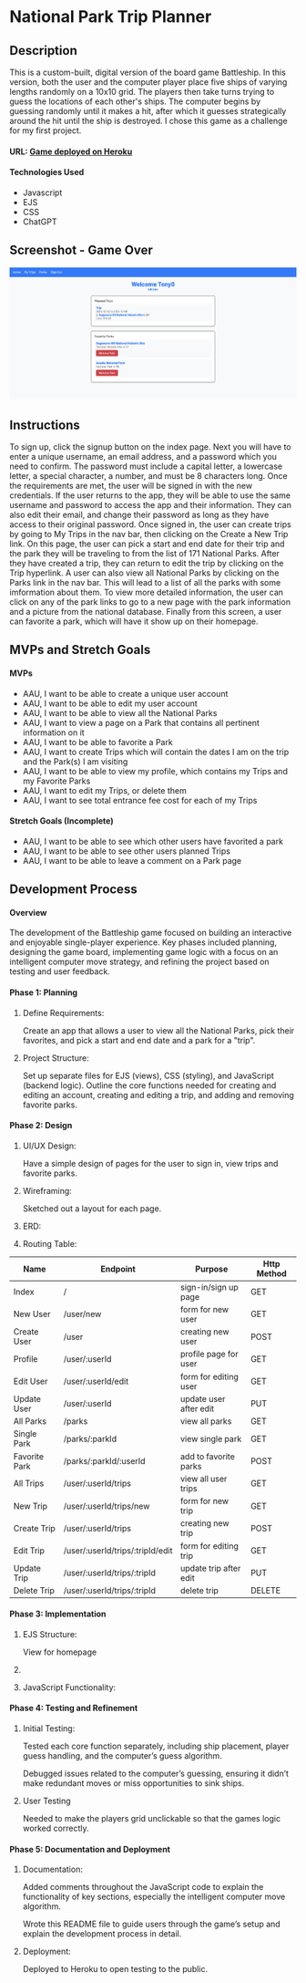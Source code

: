 # National Park Trip Planner

## Description
This is a custom-built, digital version of the board game Battleship. In this version, both the user and the computer player place five ships of varying lengths randomly on a 10x10 grid. The players then take turns trying to guess the locations of each other's ships. The computer begins by guessing randomly until it makes a hit, after which it guesses strategically around the hit until the ship is destroyed. I chose this game as a challenge for my first project.

#### URL:  [Game deployed on Heroku](https://national-park-trip-planner-46d300a02e57.herokuapp.com/)

#### Technologies Used
* Javascript
* EJS
* CSS
* ChatGPT

## Screenshot - Game Over

![Signed In Homepage](./assets/Signed%20In%20App%20Homepage.png 'Signed In Homepage')

## Instructions

To sign up, click the signup button on the index page. Next you will have to enter a unique username, an email address, and a password which you need to confirm. The password must include a capital letter, a lowercase letter, a special character, a number, and must be 8 characters long. Once the requirements are met, the user will be signed in with the new credentials. If the user returns to the app, they will be able to use the same username and password to access the app and their information. They can also edit their email, and change their password as long as they have access to their original password. 
Once signed in, the user can create trips by going to My Trips in the nav bar, then clicking on the Create a New Trip link. On this page, the user can pick a start and end date for their trip and the park they will be traveling to from the list of 171 National Parks. After they have created a trip, they can return to edit the trip by clicking on the Trip hyperlink.
A user can also view all National Parks by clicking on the Parks link in the nav bar. This will lead to a list of all the parks with some imformation about them. To view more detailed information, the user can click on any of the park links to go to a new page with the park information and a picture from the national database. Finally from this screen, a user can favorite a park, which will have it show up on their homepage.

## MVPs and Stretch Goals
#### MVPs
* AAU, I want to be able to create a unique user account
* AAU, I want to be able to edit my user account
* AAU, I want to be able to view all the National Parks
* AAU, I want to view a page on a Park that contains all pertinent information on it
* AAU, I want to be able to favorite a Park
* AAU, I want to create Trips which will contain the dates I am on the trip and the Park(s) I am visiting
* AAU, I want to be able to view my profile, which contains my Trips and my Favorite Parks
* AAU, I want to edit my Trips, or delete them
* AAU, I want to see total entrance fee cost for each of my Trips

#### Stretch Goals (Incomplete)
* AAU, I want to be able to see which other users have favorited a park
* AAU, I want to be able to see other users planned Trips
* AAU, I want to be able to leave a comment on a Park page

## Development Process
#### Overview

The development of the Battleship game focused on building an interactive and enjoyable single-player experience. Key phases included planning, designing the game board, implementing game logic with a focus on an intelligent computer move strategy, and refining the project based on testing and user feedback.

#### Phase 1: Planning
1. Define Requirements:

    Create an app that allows a user to view all the National Parks, pick their favorites, and pick a start and end date and a park for a "trip".
2. Project Structure:

    Set up separate files for EJS (views), CSS (styling), and JavaScript (backend logic).
    Outline the core functions needed for creating and editing an account, creating and editing a trip, and adding and removing favorite parks.

#### Phase 2: Design
1. UI/UX Design:

    Have a simple design of pages for the user to sign in, view trips and favorite parks. 
2. Wireframing:

    Sketched out a layout for each page.
3. ERD:

4. Routing Table:

| Name  | Endpoint   |  Purpose | Http Method   |
|---    |---         |---        |---            |
|Index  | /          | sign-in/sign up page | GET|
|New User| /user/new | form for new user    | GET|
|Create User| /user  | creating new user    | POST|
|Profile| /user/:userId| profile page for user| GET|
|Edit User| /user/:userId/edit| form for editing user| GET|
|Update User| /user/:userId| update user after edit| PUT|
|All Parks| /parks |view all parks| GET|
|Single Park| /parks/:parkId|   view single park|   GET|
|Favorite Park| /parks/:parkId/:userId| add to favorite parks| POST|
|All Trips| /user/:userId/trips| view all user trips| GET|
|New Trip| /user/:userId/trips/new| form for new trip| GET|
|Create Trip| /user/:userId/trips| creating new trip| POST|
|Edit Trip| /user/:userId/trips/:tripId/edit| form for editing trip| GET|
|Update Trip| /user/:userId/trips/:tripId| update trip after edit| PUT
|Delete Trip| /user/:userId/trips/:tripId| delete trip| DELETE|

#### Phase 3: Implementation
1. EJS Structure:

    View for homepage
2. 
3. JavaScript Functionality:

    
#### Phase 4: Testing and Refinement

1. Initial Testing:

    Tested each core function separately, including ship placement, player guess handling, and the computer’s
    guess algorithm.

    Debugged issues related to the computer’s guessing, ensuring it didn’t make redundant moves or miss opportunities to sink ships.

2. User Testing

    Needed to make the players grid unclickable so that the games logic worked correctly.

#### Phase 5: Documentation and Deployment
1. Documentation:

    Added comments throughout the JavaScript code to explain the functionality of key sections, especially the intelligent computer move algorithm.
    
    Wrote this README file to guide users through the game’s setup and explain the development process in detail.

2. Deployment:

    Deployed to Heroku to open testing to the public.